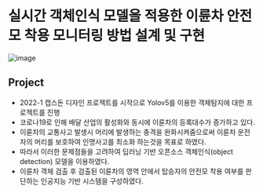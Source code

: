 # 실시간 객체인식 모델을 적용한 이륜차 안전모 착용 모니터링 방법 설계 및 구현 
![image](https://user-images.githubusercontent.com/63223796/192541901-a3e9b2f0-51da-4be7-b1c6-2938bb61c923.png)


## Project
- 2022-1 캡스돈 디자인 프로젝트를 시작으로 Yolov5를 이용한 객체탐지에 대한 프로젝트를 진행
- 코로나19로 인해 배달 산업의 활성화와 동시에 이륜차의 등록대수가 증가하고 있다.
- 이륜차의 교통사고 발생시 머리에 발생하는 충격을 완화시켜줌으로써 이륜차 운전자의 머리를 보호하여 인명사고를 최소화 하는것을 목표로 하였다.
- 따라서 이러한 문제점들을 고려하여 딥러닝 기반 오픈소스 객체인식(object detection) 모델을 이용하였다.
- 이륜차 객체 검출 후 검출된 이륜차의 영역 안에서 탑승자의 안전모 착용 여부를 판단하는 인공지능 기반 시스템을 구성하였다.
